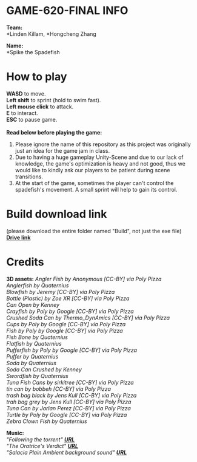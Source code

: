 # GAME-620-FINAL INFO

**Team:** <br>
*Linden Killam, 
*Hongcheng Zhang<br>

**Name:** <br>
*Spike the Spadefish<br>

# How to play 
**WASD** to move. <br>
**Left shift** to sprint (hold to swim fast). <br>
**Left mouse click** to attack. <br>
**E** to interact. <br>
**ESC** to pause game. <br>
<br>
**Read below before playing the game:**
1. Please ignore the name of this repository as this project was originally just an idea for the game jam in class. <br>
2. Due to having a huge gameplay Unity-Scene and due to our lack of knowledge, the game's optimization is heavy and not good, thus we would like to kindly ask our players to be patient during scene transitions. <br>
3. At the start of the game, sometimes the player can't control the spadefish's movement. A small sprint will help to gain its control. <br>

# Build download link 
(please download the entire folder named "Build", not just the exe file) <br>
[**Drive link**](https://drive.google.com/drive/folders/1T5-1QHLdo5BKQHgRX1ycoyQIqgDQebnt?usp=sharing) <br>

# Credits
**3D assets:**
_Angler Fish by Anonymous [CC-BY] via Poly Pizza_<br>
_Anglerfish by Quaternius_<br>
_Blowfish by Jeremy [CC-BY] via Poly Pizza_<br>
_Bottle (Plastic) by Zoe XR [CC-BY] via Poly Pizza_<br>
_Can Open by Kenney_<br>
_Crayfish by Poly by Google [CC-BY] via Poly Pizza_<br>
_Crushed Soda Can by Thermo_DynAmics [CC-BY] via Poly Pizza_<br>
_Cups by Poly by Google [CC-BY] via Poly Pizza_<br>
_Fish by Poly by Google [CC-BY] via Poly Pizza_<br>
_Fish Bone by Quaternius_<br>
_Flatfish by Quaternius_<br>
_Pufferfish by Poly by Google [CC-BY] via Poly Pizza_<br>
_Puffer by Quaternius_<br>
_Soda by Quaternius_<br>
_Soda Can Crushed by Kenney_<br>
_Swordfish by Quaternius_<br>
_Tuna Fish Cans by sirkitree [CC-BY] via Poly Pizza_<br>
_tin can by bobbeh [CC-BY] via Poly Pizza_<br>
_trash bag black by Jens Kull [CC-BY] via Poly Pizza_<br>
_trah bag grey by Jens Kull [CC-BY] via Poly Pizza_<br>
_Tuna Can by Jarlan Perez [CC-BY] via Poly Pizza_<br>
_Turtle by Poly by Google [CC-BY] via Poly Pizza_<br>
_Zebra Clown Fish by Quaternius_<br>

**Music:** <br>
_"Following the torrent" [**URL**](https://youtu.be/6eJuMFs7J00?list=PLwO9-zIqdr4nR6v8eoSCIHF2yxyLCHYxz)_<br>
_"The Oratrice's Verdict" [**URL**](https://youtu.be/qUkxoIu9nfo)_<br>
_"Salacia Plain Ambient background sound" [**URL**](https://youtu.be/gRD5GSRqyaA)_ <br>

